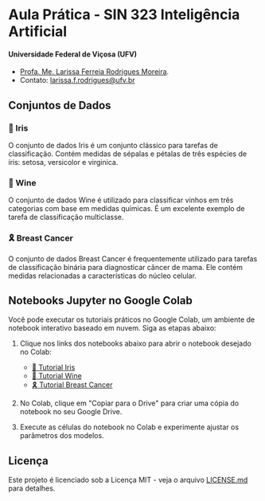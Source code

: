 # Aula Prática - SIN 323 Inteligência Artificial
#### Universidade Federal de Viçosa (UFV)

* [Profa. Me. Larissa Ferreia Rodrigues Moreira](https://larissafrodrigues.github.io).
* Contato: [larissa.f.rodrigues@ufv.br](mailto:larissa.f.rodrigues@ufv.br)

## Conjuntos de Dados

### :tulip: Iris

O conjunto de dados Iris é um conjunto clássico para tarefas de classificação. Contém medidas de sépalas e pétalas de três espécies de íris: setosa, versicolor e virginica.

### :wine_glass: Wine

O conjunto de dados Wine é utilizado para classificar vinhos em três categorias com base em medidas químicas. É um excelente exemplo de tarefa de classificação multiclasse.

### 🎗️ Breast Cancer

O conjunto de dados Breast Cancer é frequentemente utilizado para tarefas de classificação binária para diagnosticar câncer de mama. Ele contém medidas relacionadas a características do núcleo celular.

## Notebooks Jupyter no Google Colab

Você pode executar os tutoriais práticos no Google Colab, um ambiente de notebook interativo baseado em nuvem. Siga as etapas abaixo:

1. Clique nos links dos notebooks abaixo para abrir o notebook desejado no Colab:
   - [:tulip: Tutorial Iris](https://colab.research.google.com/github/seu-usuario/aula-pratica-ia/blob/main/iris_tutorial.ipynb)
   - [:wine_glass: Tutorial Wine](https://colab.research.google.com/github/seu-usuario/aula-pratica-ia/blob/main/wine_tutorial.ipynb)
   - [🎗️ Tutorial Breast Cancer](https://colab.research.google.com/github/seu-usuario/aula-pratica-ia/blob/main/breast_cancer_tutorial.ipynb)

2. No Colab, clique em "Copiar para o Drive" para criar uma cópia do notebook no seu Google Drive.

3. Execute as células do notebook no Colab e experimente ajustar os parâmetros dos modelos.

## Licença

Este projeto é licenciado sob a Licença MIT - veja o arquivo [LICENSE.md](LICENSE.md) para detalhes.
